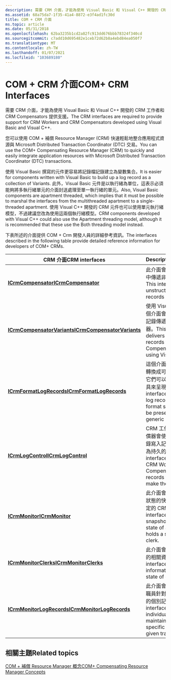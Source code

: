 ```yaml
---
description: 需要 CRM 介面，才能為使用 Visual Basic 和 Visual C++ 開發的 CRM 工作者和 CRM Compensators 提供支援。
ms.assetid: 68a75da7-1f35-41a4-8872-e3f4ad1fc30d
title: COM + CRM 介面
ms.topic: article
ms.date: 05/31/2018
ms.openlocfilehash: 62ba3235b1cd2a82fc913dd676bbb78324f340cd
ms.sourcegitcommit: c7add10d695482e1ceb72d62b8a4ebd84ea050f7
ms.translationtype: MT
ms.contentlocale: zh-TW
ms.lasthandoff: 01/07/2021
ms.locfileid: "103689180"
---
```

# <a name="com-crm-interfaces"></a><span data-ttu-id="b327e-103">COM + CRM 介面</span><span class="sxs-lookup"><span data-stu-id="b327e-103">COM+ CRM Interfaces</span></span>

<span data-ttu-id="b327e-104">需要 CRM 介面，才能為使用 Visual Basic 和 Visual C++ 開發的 CRM 工作者和 CRM Compensators 提供支援。</span><span class="sxs-lookup"><span data-stu-id="b327e-104">The CRM interfaces are required to provide support for CRM Workers and CRM Compensators developed using Visual Basic and Visual C++.</span></span>

<span data-ttu-id="b327e-105">您可以使用 COM + 補償 Resource Manager (CRM) 快速輕鬆地整合應用程式資源與 Microsoft Distributed Transaction Coordinator (DTC) 交易。</span><span class="sxs-lookup"><span data-stu-id="b327e-105">You can use the COM+ Compensating Resource Manager (CRM) to quickly and easily integrate application resources with Microsoft Distributed Transaction Coordinator (DTC) transactions.</span></span>

<span data-ttu-id="b327e-106">使用 Visual Basic 撰寫的元件更容易將記錄檔記錄建立為變數集合。</span><span class="sxs-lookup"><span data-stu-id="b327e-106">It is easier for components written with Visual Basic to build up a log record as a collection of Variants.</span></span> <span data-ttu-id="b327e-107">此外，Visual Basic 元件是以執行緒為單位，這表示必須能夠將多執行緒單元的介面封送處理至單一執行緒的單元。</span><span class="sxs-lookup"><span data-stu-id="b327e-107">Also, Visual Basic components are apartment threaded, which implies that it must be possible to marshal the interfaces from the multithreaded apartment to a single-threaded apartment.</span></span> <span data-ttu-id="b327e-108">使用 Visual C++ 開發的 CRM 元件也可以使用單元執行緒模型，不過建議您改為使用這兩個執行緒模型。</span><span class="sxs-lookup"><span data-stu-id="b327e-108">CRM components developed with Visual C++ could also use the Apartment threading model, although it is recommended that these use the Both threading model instead.</span></span>

<span data-ttu-id="b327e-109">下表所述的介面提供 COM + Crm 開發人員的詳細參考資訊。</span><span class="sxs-lookup"><span data-stu-id="b327e-109">The interfaces described in the following table provide detailed reference information for developers of COM+ CRMs.</span></span>



| <span data-ttu-id="b327e-110">CRM 介面</span><span class="sxs-lookup"><span data-stu-id="b327e-110">CRM interfaces</span></span>                                             | <span data-ttu-id="b327e-111">Description</span><span class="sxs-lookup"><span data-stu-id="b327e-111">Description</span></span>                                                                                                               |
|------------------------------------------------------------|---------------------------------------------------------------------------------------------------------------------------|
| [<span data-ttu-id="b327e-112">**ICrmCompensator**</span><span class="sxs-lookup"><span data-stu-id="b327e-112">**ICrmCompensator**</span></span>](/windows/desktop/api/ComSvcs/nn-comsvcs-icrmcompensator)                 | <span data-ttu-id="b327e-113">此介面會在 Visual C++ 中傳遞非結構化記錄。</span><span class="sxs-lookup"><span data-stu-id="b327e-113">This interface delivers unstructured log records in Visual C++.</span></span>                                                           |
| [<span data-ttu-id="b327e-114">**ICrmCompensatorVariants**</span><span class="sxs-lookup"><span data-stu-id="b327e-114">**ICrmCompensatorVariants**</span></span>](/windows/desktop/api/ComSvcs/nn-comsvcs-icrmcompensatorvariants) | <span data-ttu-id="b327e-115">使用 Visual Basic 時，這個介面會將結構化記錄檔記錄傳遞給 CRM 補償器。</span><span class="sxs-lookup"><span data-stu-id="b327e-115">This interface delivers structured log records to the CRM Compensator when using Visual Basic.</span></span>                            |
| [<span data-ttu-id="b327e-116">**ICrmFormatLogRecords**</span><span class="sxs-lookup"><span data-stu-id="b327e-116">**ICrmFormatLogRecords**</span></span>](/windows/desktop/api/ComSvcs/nn-comsvcs-icrmformatlogrecords)       | <span data-ttu-id="b327e-117">這個介面會將記錄檔記錄轉換成可看見的格式，讓它們可以使用一般監視工具來呈現。</span><span class="sxs-lookup"><span data-stu-id="b327e-117">This interface converts the log records to viewable format so that they can be presented using a generic monitoring tool.</span></span> |
| [<span data-ttu-id="b327e-118">**ICrmLogControl**</span><span class="sxs-lookup"><span data-stu-id="b327e-118">**ICrmLogControl**</span></span>](/windows/desktop/api/ComSvcs/nn-comsvcs-icrmlogcontrol)                   | <span data-ttu-id="b327e-119">CRM 工作者和 CRM 補償器會使用這個介面將記錄寫入記錄檔，並使其成為持久的。</span><span class="sxs-lookup"><span data-stu-id="b327e-119">This interface is used by the CRM Worker and CRM Compensator to write records to the log and make them durable.</span></span>           |
| [<span data-ttu-id="b327e-120">**ICrmMonitor**</span><span class="sxs-lookup"><span data-stu-id="b327e-120">**ICrmMonitor**</span></span>](/windows/desktop/api/ComSvcs/nn-comsvcs-icrmmonitor)                         | <span data-ttu-id="b327e-121">此介面會捕獲 CRM 目前狀態的快照集，並保留特定的 CRM 職員。</span><span class="sxs-lookup"><span data-stu-id="b327e-121">This interface captures a snapshot of the current state of a CRM and holds a specific CRM clerk.</span></span>                          |
| [<span data-ttu-id="b327e-122">**ICrmMonitorClerks**</span><span class="sxs-lookup"><span data-stu-id="b327e-122">**ICrmMonitorClerks**</span></span>](/windows/desktop/api/ComSvcs/nn-comsvcs-icrmmonitorclerks)             | <span data-ttu-id="b327e-123">此介面會取得 clerk 狀態的相關資訊。</span><span class="sxs-lookup"><span data-stu-id="b327e-123">This interface obtains information about the state of clerks.</span></span>                                                             |
| [<span data-ttu-id="b327e-124">**ICrmMonitorLogRecords**</span><span class="sxs-lookup"><span data-stu-id="b327e-124">**ICrmMonitorLogRecords**</span></span>](/windows/desktop/api/ComSvcs/nn-comsvcs-icrmmonitorlogrecords)     | <span data-ttu-id="b327e-125">此介面會監視特定 CRM 職員針對指定交易所維護的個別記錄檔記錄。</span><span class="sxs-lookup"><span data-stu-id="b327e-125">This interface monitors the individual log records maintained by a specific CRM clerk for a given transaction.</span></span>            |



 

## <a name="related-topics"></a><span data-ttu-id="b327e-126">相關主題</span><span class="sxs-lookup"><span data-stu-id="b327e-126">Related topics</span></span>

<dl> <dt>

[<span data-ttu-id="b327e-127">COM + 補償 Resource Manager 概念</span><span class="sxs-lookup"><span data-stu-id="b327e-127">COM+ Compensating Resource Manager Concepts</span></span>](com--compensating-resource-manager-concepts.md)
</dt> </dl>

 

 



